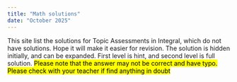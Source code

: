 ```yaml
---
title: "Math solutions"
date: "October 2025"
---
```

This site list the solutions for Topic Assessments in Integral, which do not have solutions. Hope it will make it easier for revision.
The solution is hidden initially, and can be expanded. First level is hint, and second level is full solution.
<mark>Please note that the answer may not be correct and have typo. Please check with your teacher if find anything in doubt</mark>